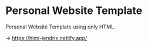 # Personal Website Template
 Personal Website Template using only HTML.
 
 -> https://himi-jendrix.netlify.app/
